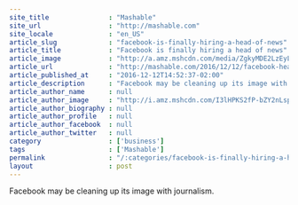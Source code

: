 ```yaml
---
site_title               : "Mashable"
site_url                 : "http://mashable.com"
site_locale              : "en_US"
article_slug             : "facebook-is-finally-hiring-a-head-of-news"
article_title            : "Facebook is finally hiring a head of news"
article_image            : "http://a.amz.mshcdn.com/media/ZgkyMDE2LzEyLzEyLzU5L2h0dHBzXzJGXzJGYmx1ZXByaW50YXBpcHJvZHVjdGlvbi5zMy5hbWF6b25hd3MuY29tLjBmNDY1LmpwZwpwCXRodW1iCTEyMDB4NjMwCmUJanBn/574b03be/c13/https-_2F_2Fblueprint-api-production.s3.amazonaws.com_2Fuploads_2Fcard_2Fimage_2F305024_2FAP_16320621988661.jpg"
article_url              : "http://mashable.com/2016/12/12/facebook-head-news/"
article_published_at     : "2016-12-12T14:52:37-02:00"
article_description      : "Facebook may be cleaning up its image with journalism."
article_author_name      : null
article_author_image     : "http://i.amz.mshcdn.com/I3lHPKS2fP-bZY2nLspB6vFqpVE=/90x90/2016%2F09%2F16%2F16%2Fhttpi.amz.mshcdn.comHORIoaoYBZw5pj5YsWmflmgt7s250x2.3f7b0.jpg"
article_author_biography : null
article_author_profile   : null
article_author_facebook  : null
article_author_twitter   : null
category                 : ['business']
tags                     : ['Mashable']
permalink                : "/:categories/facebook-is-finally-hiring-a-head-of-news/"
layout                   : post
---
```


Facebook may be cleaning up its image with journalism.
